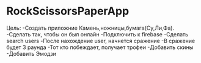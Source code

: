 # RockScissorsPaperApp

Цель:
    -Создать приложние Камень,ножницы,бумага(Су,Ли,Фа). 
    -Сделать так, чтобы он был онлайн
    -Подключить к firebase
    -Сделать search users
    -После нахождение user, начнется сражение
    -В сражение будет 3 раунда
    -Тот кто побеждает, получает трофеи
    -Добавить скины
    -Добавить Эмодзи
